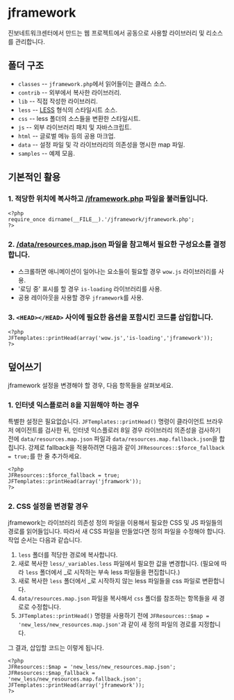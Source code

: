 jframework
==========

진보네트워크센터에서 만드는 웹 프로젝트에서 공동으로 사용할 라이브러리 및 리소스를 관리합니다.

폴더 구조
---------

* `classes` -- `jframework.php`에서 읽어들이는 클래스 소스.
* `contrib` -- 외부에서 복사한 라이브러리.
* `lib` -- 직접 작성한 라이브러리.
* `less` -- [LESS](http://lesscss.org) 형식의 스타일시트 소스.
* `css` -- less 폴더의 소스들을 변환한 스타일시트.
* `js` -- 외부 라이브러리 패치 및 자바스크립트.
* `html` -- 글로벌 메뉴 등의 공용 마크업.
* `data` -- 설정 파일 및 각 라이브러리의 의존성을 명시한 map 파일.
* `samples` -- 예제 모음.

기본적인 활용
-------------

### 1. 적당한 위치에 복사하고 [/jframework.php](https://github.com/jinbonetwork/jframework/blob/master/jframework.php) 파일을 불러들입니다.

	<?php
	require_once dirname(__FILE__).'/jframework/jframework.php';
	?>

### 2. [/data/resources.map.json](https://github.com/jinbonetwork/jframework/blob/master/data/resources.map.json) 파일을 참고해서 필요한 구성요소를 결정합니다.

* 스크롤하면 애니메이션이 일어나는 요소들이 필요할 경우 `wow.js` 라이브러리를 사용.
* '로딩 중' 표시를 할 경우 `is-loading` 라이브러리를 사용.
* 공용 레이아웃을 사용할 경우 `jframework`를 사용.

### 3. `<HEAD></HEAD>` 사이에 필요한 옵션을 포함시킨 코드를 삽입합니다.

	<?php
	JFTemplates::printHead(array('wow.js','is-loading','jframework'));
	?>

덮어쓰기
--------

jframework 설정을 변경해야 할 경우, 다음 항목들을 살펴보세요.

### 1. 인터넷 익스플로러 8을 지원해야 하는 경우

특별한 설정은 필요없습니다. `JFTemplates::printHead()` 명령이 클라이언트 브라우저 에이전트를 검사한 뒤, 인터넷 익스플로러 8일 경우 라이브러리 의존성을 검사하기 전에 `data/resources.map.json` 파일과 `data/resources.map.fallback.json`을 합칩니다. 강제로 fallback을 적용하려면 다음과 같이 `JFResources::$force_fallback = true;`를 한 줄 추가하세요.

	<?php
	JFResources::$force_fallback = true;
	JFTemplates::printHead(array('jframwork'));
	?>

### 2. CSS 설정을 변경할 경우

jframework는 라이브러리 의존성 정의 파일을 이용해서 필요한 CSS 및 JS 파일들의 경로를 읽어들입니다. 따라서 새 CSS 파일을 만들었다면 정의 파일을 수정해야 합니다. 작업 순서는 다음과 같습니다.

1. `less` 폴더를 적당한 경로에 복사합니다.
2. 새로 복사한 `less/_variables.less` 파일에서 필요한 값을 변경합니다. (필요에 따라 `less` 폴더에서 _로 시작하는 부속 less 파일들을 편집합니다.)
3. 새로 복사한 `less` 폴더에서 _로 시작하지 않는 less 파일들을 css 파일로 변환합니다.
4. `data/resources.map.json` 파일을 복사해서 `css` 폴더를 참조하는 항목들을 새 경로로 수정합니다.
5. `JFTemplates::printHead()` 명령을 사용하기 전에 `JFResources::$map = 'new_less/new_resources.map.json'`과 같이 새 정의 파일의 경로를 지정합니다.

그 결과, 삽입할 코드는 이렇게 됩니다.

	<?php
	JFResources::$map = 'new_less/new_resources.map.json';
	JFResources::$map_fallback = 'new_less/new_resources.map.fallback.json';
	JFTemplates::printHead(array('jframework'));
	?>
